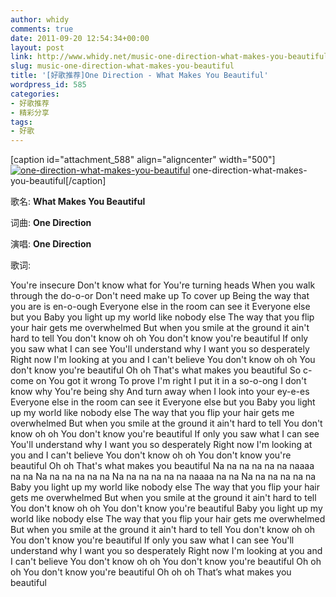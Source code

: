 ```yaml
---
author: whidy
comments: true
date: 2011-09-20 12:54:34+00:00
layout: post
link: http://www.whidy.net/music-one-direction-what-makes-you-beautiful.html
slug: music-one-direction-what-makes-you-beautiful
title: '[好歌推荐]One Direction - What Makes You Beautiful'
wordpress_id: 585
categories:
- 好歌推荐
- 精彩分享
tags:
- 好歌
---
```


[caption id="attachment_588" align="aligncenter" width="500"][  
![one-direction-what-makes-you-beautiful](http://www.whidy.net/wp-content/uploads/2011/09/one-direction-what-makes-you-beautiful-music-video_large.png)](http://www.whidy.net/wp-content/uploads/2011/09/one-direction-what-makes-you-beautiful-music-video_large.png) one-direction-what-makes-you-beautiful[/caption]

歌名: **What Makes You Beautiful**

词曲: **One Direction**

演唱: **One Direction**

歌词:

You're insecure
Don't know what for
You're turning heads
When you walk through the do-o-or
Don't need make up
To cover up
Being the way that you are is en-o-ough
Everyone else in the room can see it
Everyone else but you
Baby you light up my world like nobody else
The way that you flip your hair gets me overwhelmed
But when you smile at the ground it ain't hard to tell
You don't know oh oh
You don't know you're beautiful
If only you saw what I can see
You'll understand why I want you so desperately
Right now I'm looking at you and I can't believe
You don't know oh oh
You don't know you're beautiful
Oh oh
That's what makes you beautiful
So c-come on
You got it wrong
To prove I'm right I put it in a so-o-ong
I don't know why
You're being shy
And turn away when I look into your ey-e-es
Everyone else in the room can see it
Everyone else but you
Baby you light up my world like nobody else
The way that you flip your hair gets me overwhelmed
But when you smile at the ground it ain't hard to tell
You don't know oh oh
You don't know you're beautiful
If only you saw what I can see
You'll understand why I want you so desperately
Right now I'm looking at you and I can't believe
You don't know oh oh
You don't know you're beautiful
Oh oh
That's what makes you beautiful
Na na na na na na naaaa na na
Na na na na na na
Na na na na na na naaaa na na
Na na na na na na
Baby you light up my world like nobody else
The way that you flip your hair gets me overwhelmed
But when you smile at the ground it ain't hard to tell
You don't know oh oh
You don't know you're beautiful
Baby you light up my world like nobody else
The way that you flip your hair gets me overwhelmed
But when you smile at the ground it ain't hard to tell
You don't know oh oh
You don't know you're beautiful
If only you saw what I can see
You'll understand why I want you so desperately
Right now I'm looking at you and I can't believe
You don't know oh oh
You don't know you're beautiful
Oh oh oh
You don't know you're beautiful
Oh oh oh
That’s what makes you beautiful


